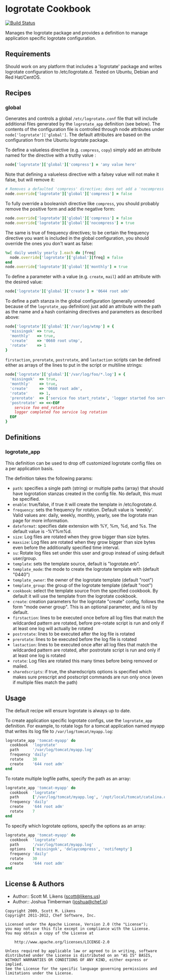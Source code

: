 logrotate Cookbook
==================
[![Build Status](https://secure.travis-ci.org/stevendanna/logrotate.png?branch=master)](http://travis-ci.org/stevendanna/logrotate)

Manages the logrotate package and provides a definition to manage application specific logrotate configuration.


Requirements
------------
Should work on any platform that includes a 'logrotate' package and writes logrotate configuration to /etc/logrotate.d. Tested on Ubuntu, Debian and Red Hat/CentOS.


Recipes
-------
### global
Generates and controls a global `/etc/logrotate.conf` file that will include additional files generated by the `logrotate_app` definition (see below). The contents of the configuration file is controlled through node attributes under `node['logrotate']['global']`. The default attributes are based on the configuration from the Ubuntu logrotate package.

To define a valueless directive (e.g. `compress`, `copy`) simply add an attribute named for the directive with a truthy value :

```ruby
node['logrotate']['global']['compress'] = 'any value here'
```

Note that defining a valueless directive with a falsey value will not make it false, but will remove it:

```ruby
# Removes a defaulted 'compress' directive; does not add a 'nocompress' directive.
node.override['logrotate']['global']['compress'] = false
```

To fully override a booleanish directive like `compress`, you should probably remove the positive form and add the negative form:

```ruby
node.override['logrotate']['global']['compress'] = false
node.override['logrotate']['global']['nocompress'] = true
```

The same is true of frequency directives; to be certain the frequency directive you want is included in the global configuration, you should override the ones you don't want as false:

```ruby
%w[ daily weekly yearly ].each do |freq|
  node.override['logrotate']['global'][freq] = false
end
node.override['logrotate']['global']['monthly'] = true
```

To define a parameter with a value (e.g. `create`, `mail`) add an attribute with the desired value:

```ruby
node['logrotate']['global']['create'] = '0644 root adm'
```

To define a path stanza in the global configuration (generally unneeded because of the `logrotate_app` definition) just add an attribute with the path as the name and a hash containing directives and parameters as described above:

```ruby
node['logrotate']['global']['/var/log/wtmp'] = {
  'missingok' => true,
  'monthly'   => true,
  'create'    => '0660 root utmp',
  'rotate'    => 1
}
```

`firstaction`, `prerotate`, `postrotate`, and `lastaction` scripts can be defined either as arrays of the lines to put in the script or multiline strings:

```ruby
node['logrotate']['global']['/var/log/foo/*.log'] = {
  'missingok'  => true,
  'monthly'    => true,
  'create'     => '0660 root adm',
  'rotate'     => 1,
  'prerotate'  => ['service foo start_rotate', 'logger started foo service log rotation'],
  'postrotate' => <<-EOF
    service foo end_rotate
    logger completed foo service log rotation
  EOF
}
```


Definitions
-----------
### logrotate_app
This definition can be used to drop off customized logrotate config files on a per application basis.

The definition takes the following params:

- `path`: specifies a single path (string) or multiple paths (array) that should have logrotation stanzas created in the config file. No default, this must be specified.
- `enable`: true/false, if true it will create the template in /etc/logrotate.d.
- `frequency`: sets the frequency for rotation. Default value is 'weekly'. Valid values are: daily, weekly, monthly, yearly, see the logrotate man page for more information.
- `dateformat`: specifies date extension with %Y, %m, %d, and %s. The default value is -%Y%m%d.
- `size`: Log files are rotated when they grow bigger than size bytes.
- `maxsize`: Log  files  are  rotated  when  they  grow bigger than size bytes even before the additionally specified time interval.
- `su`: Rotate log files set under this user and group instead of using default user/group.
- `template`: sets the template source, default is "logrotate.erb".
- `template_mode`: the mode to create the logrotate template with (default "0440")
- `template_owner`: the owner of the logrotate template (default "root")
- `template_group`: the group of the logrotate template (default "root")
- `cookbook`: select the template source from the specified cookbook. By default it will use the template from the logrotate cookbook.
- `create`: creation parameters for the logrotate "create" config, follows the form "mode owner group". This is an optional parameter, and is nil by default.
- `firstaction`: lines to be executed once before all log files that match the wildcarded pattern are rotated, before pre-rotate  script is run and only if at least one log will actually be rotated
- `postrotate`: lines to be executed after the log file is rotated
- `prerotate`: lines to be executed before the log file is rotated
- `lastaction`: lines to be executed once after  all  log files  that  match  the  wildcarded  pattern  are rotated, after postrotate script is run  and  only  if  at  least  one  log  is rotated
- `rotate`: Log files are rotated this many times before being removed or mailed.
- `sharedscripts`: if true, the sharedscripts options is specified which makes sure prescript and postscript commands are run only once (even if multiple files match the path)


Usage
-----
The default recipe will ensure logrotate is always up to date.

To create application specific logrotate configs, use the `logrotate_app` definition. For example, to rotate logs for a tomcat application named myapp that writes its log file to `/var/log/tomcat/myapp.log`:

```ruby
logrotate_app 'tomcat-myapp' do
  cookbook  'logrotate'
  path      '/var/log/tomcat/myapp.log'
  frequency 'daily'
  rotate    30
  create    '644 root adm'
end
```

To rotate multiple logfile paths, specify the path as an array:

```ruby
logrotate_app 'tomcat-myapp' do
  cookbook  'logrotate'
  path      ['/var/log/tomcat/myapp.log', '/opt/local/tomcat/catalina.out']
  frequency 'daily'
  create    '644 root adm'
  rotate    7
end
```

To specify which logrotate options, specify the options as an array:

```ruby
logrotate_app 'tomcat-myapp' do
  cookbook  'logrotate'
  path      '/var/log/tomcat/myapp.log'
  options   ['missingok', 'delaycompress', 'notifempty']
  frequency 'daily'
  rotate    30
  create    '644 root adm'
end
```


License & Authors
-----------------
- Author:: Scott M. Likens (<scott@likens.us>)
- Author:: Joshua Timberman (<joshua@chef.io>)

```text
Copyright 2009, Scott M. Likens
Copyright 2011-2012, Chef Software, Inc.

Licensed under the Apache License, Version 2.0 (the "License");
you may not use this file except in compliance with the License.
You may obtain a copy of the License at

    http://www.apache.org/licenses/LICENSE-2.0

Unless required by applicable law or agreed to in writing, software
distributed under the License is distributed on an "AS IS" BASIS,
WITHOUT WARRANTIES OR CONDITIONS OF ANY KIND, either express or implied.
See the License for the specific language governing permissions and
limitations under the License.
```
